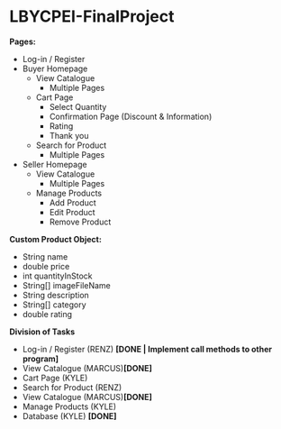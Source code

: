 # LBYCPEI-FinalProject

**Pages:**

- Log-in / Register
- Buyer Homepage
    - View Catalogue
        - Multiple Pages
    - Cart Page
        - Select Quantity
        - Confirmation Page (Discount & Information)
        - Rating
        - Thank you
    - Search for Product
        - Multiple Pages
- Seller Homepage
    - View Catalogue
        - Multiple Pages
    - Manage Products
        - Add Product
        - Edit Product
        - Remove Product

**Custom Product Object:**

- String name
- double price
- int quantityInStock
- String[] imageFileName
- String description
- String[] category
- double rating

**Division of Tasks**

- Log-in / Register (RENZ) **[DONE | Implement call methods to other program]**
- View Catalogue (MARCUS)**[DONE]**
- Cart Page (KYLE)
- Search for Product (RENZ)
- View Catalogue (MARCUS)**[DONE]**
- Manage Products (KYLE)
- Database (KYLE) **[DONE]**

